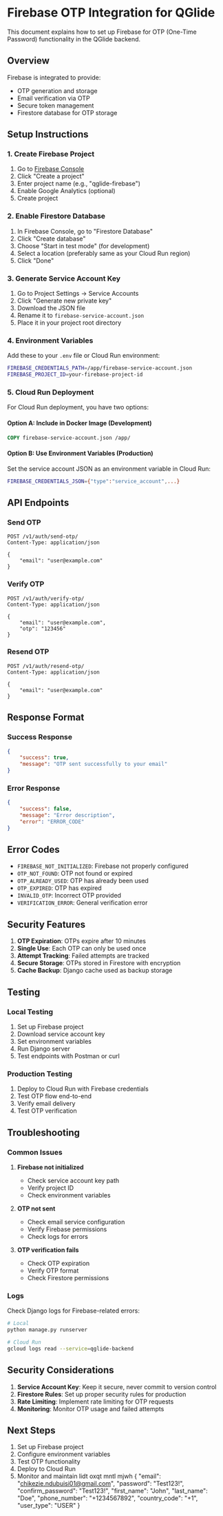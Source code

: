 # Firebase OTP Integration for QGlide

This document explains how to set up Firebase for OTP (One-Time Password) functionality in the QGlide backend.

## Overview

Firebase is integrated to provide:
- OTP generation and storage
- Email verification via OTP
- Secure token management
- Firestore database for OTP storage

## Setup Instructions

### 1. Create Firebase Project

1. Go to [Firebase Console](https://console.firebase.google.com/)
2. Click "Create a project"
3. Enter project name (e.g., "qglide-firebase")
4. Enable Google Analytics (optional)
5. Create project

### 2. Enable Firestore Database

1. In Firebase Console, go to "Firestore Database"
2. Click "Create database"
3. Choose "Start in test mode" (for development)
4. Select a location (preferably same as your Cloud Run region)
5. Click "Done"

### 3. Generate Service Account Key

1. Go to Project Settings → Service Accounts
2. Click "Generate new private key"
3. Download the JSON file
4. Rename it to `firebase-service-account.json`
5. Place it in your project root directory

### 4. Environment Variables

Add these to your `.env` file or Cloud Run environment:

```bash
FIREBASE_CREDENTIALS_PATH=/app/firebase-service-account.json
FIREBASE_PROJECT_ID=your-firebase-project-id
```

### 5. Cloud Run Deployment

For Cloud Run deployment, you have two options:

#### Option A: Include in Docker Image (Development)
```dockerfile
COPY firebase-service-account.json /app/
```

#### Option B: Use Environment Variables (Production)
Set the service account JSON as an environment variable in Cloud Run:
```bash
FIREBASE_CREDENTIALS_JSON={"type":"service_account",...}
```

## API Endpoints

### Send OTP
```http
POST /v1/auth/send-otp/
Content-Type: application/json

{
    "email": "user@example.com"
}
```

### Verify OTP
```http
POST /v1/auth/verify-otp/
Content-Type: application/json

{
    "email": "user@example.com",
    "otp": "123456"
}
```

### Resend OTP
```http
POST /v1/auth/resend-otp/
Content-Type: application/json

{
    "email": "user@example.com"
}
```

## Response Format

### Success Response
```json
{
    "success": true,
    "message": "OTP sent successfully to your email"
}
```

### Error Response
```json
{
    "success": false,
    "message": "Error description",
    "error": "ERROR_CODE"
}
```

## Error Codes

- `FIREBASE_NOT_INITIALIZED`: Firebase not properly configured
- `OTP_NOT_FOUND`: OTP not found or expired
- `OTP_ALREADY_USED`: OTP has already been used
- `OTP_EXPIRED`: OTP has expired
- `INVALID_OTP`: Incorrect OTP provided
- `VERIFICATION_ERROR`: General verification error

## Security Features

1. **OTP Expiration**: OTPs expire after 10 minutes
2. **Single Use**: Each OTP can only be used once
3. **Attempt Tracking**: Failed attempts are tracked
4. **Secure Storage**: OTPs stored in Firestore with encryption
5. **Cache Backup**: Django cache used as backup storage

## Testing

### Local Testing
1. Set up Firebase project
2. Download service account key
3. Set environment variables
4. Run Django server
5. Test endpoints with Postman or curl

### Production Testing
1. Deploy to Cloud Run with Firebase credentials
2. Test OTP flow end-to-end
3. Verify email delivery
4. Test OTP verification

## Troubleshooting

### Common Issues

1. **Firebase not initialized**
   - Check service account key path
   - Verify project ID
   - Check environment variables

2. **OTP not sent**
   - Check email service configuration
   - Verify Firebase permissions
   - Check logs for errors

3. **OTP verification fails**
   - Check OTP expiration
   - Verify OTP format
   - Check Firestore permissions

### Logs
Check Django logs for Firebase-related errors:
```bash
# Local
python manage.py runserver

# Cloud Run
gcloud logs read --service=qglide-backend
```

## Security Considerations

1. **Service Account Key**: Keep it secure, never commit to version control
2. **Firestore Rules**: Set up proper security rules for production
3. **Rate Limiting**: Implement rate limiting for OTP requests
4. **Monitoring**: Monitor OTP usage and failed attempts

## Next Steps

1. Set up Firebase project
2. Configure environment variables
3. Test OTP functionality
4. Deploy to Cloud Run
5. Monitor and maintain
lidt oxqt mntl mjwh
{
    "email": "chikezie.ndubuisi01@gmail.com",
    "password": "Test123!",
    "confirm_password": "Test123!",
    "first_name": "John",
    "last_name": "Doe",
    "phone_number": "+1234567892",
    "country_code": "+1",
    "user_type": "USER"
}